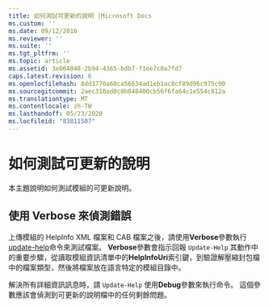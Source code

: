 ```yaml
---
title: 如何測試可更新的說明 |Microsoft Docs
ms.custom: ''
ms.date: 09/12/2016
ms.reviewer: ''
ms.suite: ''
ms.tgt_pltfrm: ''
ms.topic: article
ms.assetid: 3e064048-2b94-4365-bdb7-f1ee7c0a7fd7
caps.latest.revision: 6
ms.openlocfilehash: 8dd3770a60ca56634ad1eb1ac8cf89d96c975c90
ms.sourcegitcommit: 2aec310ad0c0b048400cb56f6fa64c1e554c812a
ms.translationtype: MT
ms.contentlocale: zh-TW
ms.lasthandoff: 05/23/2020
ms.locfileid: "83811507"
---
```

# <a name="how-to-test-updatable-help"></a>如何測試可更新的說明

本主題說明如何測試模組的可更新說明。

## <a name="using-verbose-to-detect-errors"></a>使用 Verbose 來偵測錯誤

上傳模組的 HelpInfo XML 檔案和 CAB 檔案之後，請使用**Verbose**參數執行[update-help](/powershell/module/Microsoft.PowerShell.Core/Update-Help)命令來測試檔案。 **Verbose**參數會指示回報 `Update-Help` 其動作中的重要步驟，從讀取模組資訊清單中的**HelpInfoUri**索引鍵，到驗證解壓縮封包檔中的檔案類型，然後將檔案放在語言特定的模組目錄中。

解決所有詳細資訊訊息時，請 `Update-Help` 使用**Debug**參數來執行命令。 這個參數應該會偵測到可更新的說明檔中的任何剩餘問題。
